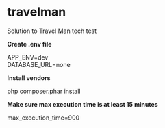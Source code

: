 # travelman
Solution to Travel Man tech test

<b>Create .env file</b>
<p>APP_ENV=dev<br>DATABASE_URL=none</p>
<b>Install vendors</b>
<p>php composer.phar install</p>
<b>Make sure max execution time is at least 15 minutes</b>
<p>max_execution_time=900</p>
